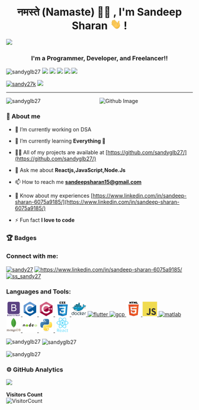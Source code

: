 <h1 align="center"> नमस्ते (Namaste) 🙏🏻 , I'm Sandeep Sharan <img src="https://raw.githubusercontent.com/ABSphreak/ABSphreak/master/gifs/Hi.gif" width="30px"> ! </h1>
<!-- <img src="https://user-images.githubusercontent.com/54361799/108709847-4409a300-7539-11eb-8481-274ec80833a1.png" style='margin-right:"1200px";margin-left:250px;'/> -->
<img src="https://raw.githubusercontent.com/halfrost/halfrost/master/icons/header_.png"/>
<h3 align="center">I'm a Programmer, Developer, and Freelancer!!</h3>

<p>
    <img src="https://komarev.com/ghpvc/?username=sandyglb27&label=Profile%20views&color=0e75b6&style=flat" alt="sandyglb27" />
    <a href="https://github.com/sandyglb27/"><img src="https://img.shields.io/github/followers/sandyglb27?color=%234CC61E&label=GitHub%20Followers%20%3A"/></a>
    <a href="https://github.com/sandyglb27?tab=repositories"><img src="https://badges.frapsoft.com/os/v2/open-source.svg?v=103"/></a>
    <a href="mailto:sandeepsharan15@gmail.com?subject=[GitHub]%20🔥%20Ask%20me%20anything&body=Hello%20sandyglb27 :wave:,%2C%0A%0AI am%20sending%20you%20this%20mail%20after%20seeing%20your%20GitHub profile%20to..."><img src="https://img.shields.io/badge/Ask%20me-anything-1abc9c.svg"/></a>
    <img src="https://img.shields.io/badge/Os-Debian-a80030"/>
    <img src="https://camo.githubusercontent.com/c1a01ddb58e7b6923314da9ad1142f993a25ffc8d31183bc1ffe66ea386697af/68747470733a2f2f696d672e736869656c64732e696f2f62616467652f666f6375732d46756c6c537461636b2d627269676874677265656e" />
  </p>


<p align="left"> 
<a href="https://twitter.com/sandy27k" target="blank"><img src="https://img.shields.io/twitter/follow/sandy27k?logo=twitter&style=for-the-badge" alt="sandy27k" /></a>
<a href="https://www.linkedin.com/in/sandeep-sharan-6075a9185/"><img src="https://img.shields.io/badge/-sandeep%20sharan-6075a9185/?style=for-the-badge&logo=Linkedin&logoColor=white"/></a>
</p>

<hr><img width="50%" align="right" alt="Github Image" src="https://raw.githubusercontent.com/onimur/.github/master/.resources/git-header.svg" />

<p align="left"> <img src="https://komarev.com/ghpvc/?username=sandyglb27&label=Profile%20views&color=0e75b6&style=flat" alt="sandyglb27" /> </p>

<h3> 🧑 About me </h3>

- 🔭 I’m currently working on DSA

- 🌱 I’m currently learning **Everything 🤣**

- 👨‍💻 All of my projects are available at [https://github.com/sandyglb27/](https://github.com/sandyglb27/)

- 💬 Ask me about **Reactjs,JavaScript,Node.Js**

- 📫 How to reach me **sandeepsharan15@gmail.com**

- 📄 Know about my experiences [https://www.linkedin.com/in/sandeep-sharan-6075a9185/](https://www.linkedin.com/in/sandeep-sharan-6075a9185/)

- ⚡ Fun fact **I love to code**

<h3> 🏆 Badges </h3>

<h3 align="left">Connect with me:</h3>
<p align="left">
<a href="https://dev.to/sandy27" target="blank"><img align="center" src="https://cdn.jsdelivr.net/npm/simple-icons@3.0.1/icons/dev-dot-to.svg" alt="sandy27" height="30" width="40" /></a>
<a href="https://linkedin.com/in/https://www.linkedin.com/in/sandeep-sharan-6075a9185/" target="blank"><img align="center" src="https://cdn.jsdelivr.net/npm/simple-icons@3.0.1/icons/linkedin.svg" alt="https://www.linkedin.com/in/sandeep-sharan-6075a9185/" height="30" width="40" /></a>
<a href="https://instagram.com/ss_sandy27" target="blank"><img align="center" src="https://cdn.jsdelivr.net/npm/simple-icons@3.0.1/icons/instagram.svg" alt="ss_sandy27" height="30" width="40" /></a>
</p>

<h3 align="left">Languages and Tools:</h3>
<p align="left"> <a href="https://getbootstrap.com" target="_blank"> <img src="https://raw.githubusercontent.com/devicons/devicon/master/icons/bootstrap/bootstrap-plain-wordmark.svg" alt="bootstrap" width="40" height="40"/> </a> <a href="https://www.cprogramming.com/" target="_blank"> <img src="https://raw.githubusercontent.com/devicons/devicon/master/icons/c/c-original.svg" alt="c" width="40" height="40"/> </a> <a href="https://www.w3schools.com/cpp/" target="_blank"> <img src="https://raw.githubusercontent.com/devicons/devicon/master/icons/cplusplus/cplusplus-original.svg" alt="cplusplus" width="40" height="40"/> </a> <a href="https://www.w3schools.com/css/" target="_blank"> <img src="https://raw.githubusercontent.com/devicons/devicon/master/icons/css3/css3-original-wordmark.svg" alt="css3" width="40" height="40"/> </a> <a href="https://www.docker.com/" target="_blank"> <img src="https://raw.githubusercontent.com/devicons/devicon/master/icons/docker/docker-original-wordmark.svg" alt="docker" width="40" height="40"/> </a> <a href="https://flutter.dev" target="_blank"> <img src="https://www.vectorlogo.zone/logos/flutterio/flutterio-icon.svg" alt="flutter" width="40" height="40"/> </a> <a href="https://cloud.google.com" target="_blank"> <img src="https://www.vectorlogo.zone/logos/google_cloud/google_cloud-icon.svg" alt="gcp" width="40" height="40"/> </a> <a href="https://www.w3.org/html/" target="_blank"> <img src="https://raw.githubusercontent.com/devicons/devicon/master/icons/html5/html5-original-wordmark.svg" alt="html5" width="40" height="40"/> </a> <a href="https://developer.mozilla.org/en-US/docs/Web/JavaScript" target="_blank"> <img src="https://raw.githubusercontent.com/devicons/devicon/master/icons/javascript/javascript-original.svg" alt="javascript" width="40" height="40"/> </a> <a href="https://www.mathworks.com/" target="_blank"> <img src="https://raw.githubusercontent.com/simple-icons/simple-icons/master/icons/mathworks.svg" alt="matlab" width="40" height="40"/> </a> <a href="https://www.mongodb.com/" target="_blank"> <img src="https://raw.githubusercontent.com/devicons/devicon/master/icons/mongodb/mongodb-original-wordmark.svg" alt="mongodb" width="40" height="40"/> </a> <a href="https://nodejs.org" target="_blank"> <img src="https://raw.githubusercontent.com/devicons/devicon/master/icons/nodejs/nodejs-original-wordmark.svg" alt="nodejs" width="40" height="40"/> </a> <a href="https://www.python.org" target="_blank"> <img src="https://raw.githubusercontent.com/devicons/devicon/master/icons/python/python-original.svg" alt="python" width="40" height="40"/> </a> <a href="https://reactjs.org/" target="_blank"> <img src="https://raw.githubusercontent.com/devicons/devicon/master/icons/react/react-original-wordmark.svg" alt="react" width="40" height="40"/> </a> </p>

<p><img align="left" src="https://github-readme-stats.vercel.app/api/top-langs?username=sandyglb27&show_icons=true&locale=en&layout=compact" alt="sandyglb27" /></p>

<p>&nbsp;<img align="center" src="https://github-readme-stats.vercel.app/api?username=sandyglb27&show_icons=true&locale=en" alt="sandyglb27" /></p>

<p><img align="center" src="https://github-readme-streak-stats.herokuapp.com/?user=sandyglb27&" alt="sandyglb27" /></p>

<h3> ⚙️  GitHub Analytics </h3>
<img src="https://activity-graph.herokuapp.com/graph?username=sandyglb27&show_icons=true&count_private=true&area=true&&color=333333&line=ABD6DFFF&point=89ABE3FF&hide_border=true" />

**Visitors Count**  
![VisitorCount](https://profile-counter.glitch.me/{sandyglb27}/count.svg)
